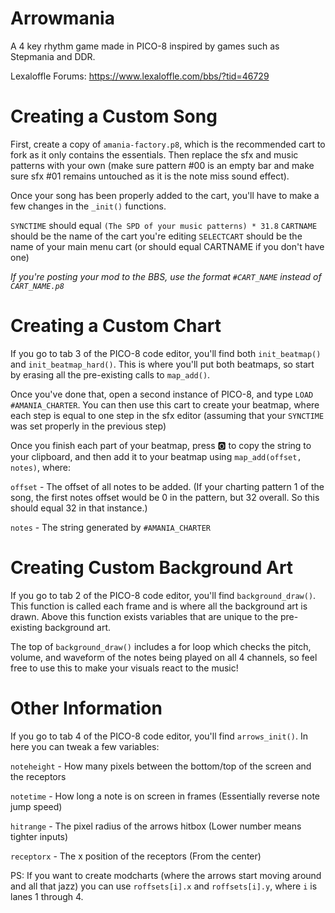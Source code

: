 # Arrowmania

A 4 key rhythm game made in PICO-8 inspired by games such as Stepmania and DDR.

Lexaloffle Forums: https://www.lexaloffle.com/bbs/?tid=46729

# Creating a Custom Song

First, create a copy of `amania-factory.p8`, which is the recommended cart to fork as it only contains the essentials. Then replace the sfx and music patterns with your own (make sure pattern #00 is an empty bar and make sure sfx #01 remains untouched as it is the note miss sound effect).

Once your song has been properly added to the cart, you'll have to make a few changes in the `_init()` functions.

`SYNCTIME` should equal `(The SPD of your music patterns) * 31.8`
`CARTNAME` should be the name of the cart you're editing
`SELECTCART` should be the name of your main menu cart (or should equal CARTNAME if you don't have one)

*If you're posting your mod to the BBS, use the format `#CART_NAME` instead of `CART_NAME.p8`*

# Creating a Custom Chart

If you go to tab 3 of the PICO-8 code editor, you'll find both `init_beatmap()` and `init_beatmap_hard()`. This is where you'll put both beatmaps, so start by erasing all the pre-existing calls to `map_add()`.

Once you've done that, open a second instance of PICO-8, and type `LOAD #AMANIA_CHARTER`. You can then use this cart to create your beatmap, where each step is equal to one step in the sfx editor (assuming that your `SYNCTIME` was set properly in the previous step)

Once you finish each part of your beatmap, press 🅾 to copy the string to your clipboard, and then add it to your beatmap using `map_add(offset, notes)`, where:

`offset` - The offset of all notes to be added. (If your charting pattern 1 of the song, the first notes offset would be 0 in the pattern, but 32 overall. So this should equal 32 in that instance.)

`notes` - The string generated by `#AMANIA_CHARTER`

# Creating Custom Background Art

If you go to tab 2 of the PICO-8 code editor, you'll find `background_draw()`. This function is called each frame and is where all the background art is drawn. Above this function exists variables that are unique to the pre-existing background art.

The top of `background_draw()` includes a for loop which checks the pitch, volume, and waveform of the notes being played on all 4 channels, so feel free to use this to make your visuals react to the music!

# Other Information

If you go to tab 4 of the PICO-8 code editor, you'll find `arrows_init()`. In here you can tweak a few variables:

`noteheight` - How many pixels between the bottom/top of the screen and the receptors

`notetime` - How long a note is on screen in frames (Essentially reverse note jump speed)

`hitrange` - The pixel radius of the arrows hitbox (Lower number means tighter inputs)

`receptorx` - The x position of the receptors (From the center)

PS: If you want to create modcharts (where the arrows start moving around and all that jazz) you can use `roffsets[i].x` and `roffsets[i].y`, where `i` is lanes 1 through 4.
